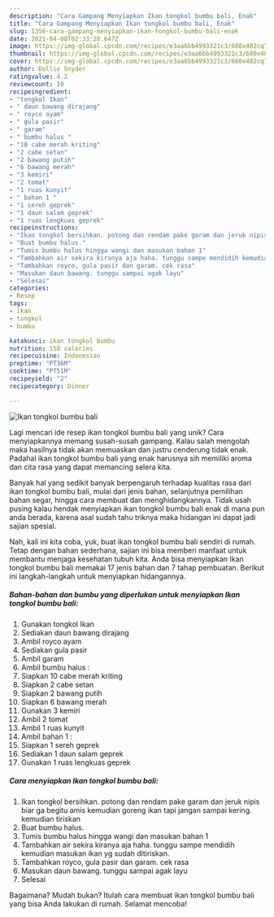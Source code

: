 ```yaml
---
description: "Cara Gampang Menyiapkan Ikan tongkol bumbu bali, Enak"
title: "Cara Gampang Menyiapkan Ikan tongkol bumbu bali, Enak"
slug: 1356-cara-gampang-menyiapkan-ikan-tongkol-bumbu-bali-enak
date: 2021-04-08T02:33:28.647Z
image: https://img-global.cpcdn.com/recipes/e3aa6bb4993321c3/680x482cq70/ikan-tongkol-bumbu-bali-foto-resep-utama.jpg
thumbnail: https://img-global.cpcdn.com/recipes/e3aa6bb4993321c3/680x482cq70/ikan-tongkol-bumbu-bali-foto-resep-utama.jpg
cover: https://img-global.cpcdn.com/recipes/e3aa6bb4993321c3/680x482cq70/ikan-tongkol-bumbu-bali-foto-resep-utama.jpg
author: Dollie Snyder
ratingvalue: 4.2
reviewcount: 10
recipeingredient:
- "tongkol Ikan"
- " daun bawang dirajang"
- " royco ayam"
- " gula pasir"
- " garam"
- " bumbu halus "
- "10 cabe merah kriting"
- "2 cabe setan"
- "2 bawang putih"
- "6 bawang merah"
- "3 kemiri"
- "2 tomat"
- "1 ruas kunyit"
- " bahan 1 "
- "1 sereh geprek"
- "1 daun salam geprek"
- "1 ruas lengkuas geprek"
recipeinstructions:
- "Ikan tongkol bersihkan. potong dan rendam pake garam dan jeruk nipis biar ga begitu amis kemudian goreng ikan tapi jangan sampai kering. kemudian tiriskan"
- "Buat bumbu halus."
- "Tumis bumbu halus hingga wangi dan masukan bahan 1"
- "Tambahkan air sekira kiranya aja haha. tunggu sampe mendidih kemudian masukan ikan yg sudah ditiriskan."
- "Tambahkan royco, gula pasir dan garam. cek rasa"
- "Masukan daun bawang. tunggu sampai agak layu"
- "Selesai"
categories:
- Resep
tags:
- ikan
- tongkol
- bumbu

katakunci: ikan tongkol bumbu 
nutrition: 158 calories
recipecuisine: Indonesian
preptime: "PT36M"
cooktime: "PT51M"
recipeyield: "2"
recipecategory: Dinner

---
```



![Ikan tongkol bumbu bali](https://img-global.cpcdn.com/recipes/e3aa6bb4993321c3/680x482cq70/ikan-tongkol-bumbu-bali-foto-resep-utama.jpg)

Lagi mencari ide resep ikan tongkol bumbu bali yang unik? Cara menyiapkannya memang susah-susah gampang. Kalau salah mengolah maka hasilnya tidak akan memuaskan dan justru cenderung tidak enak. Padahal ikan tongkol bumbu bali yang enak harusnya sih memiliki aroma dan cita rasa yang dapat memancing selera kita.

Banyak hal yang sedikit banyak berpengaruh terhadap kualitas rasa dari ikan tongkol bumbu bali, mulai dari jenis bahan, selanjutnya pemilihan bahan segar, hingga cara membuat dan menghidangkannya. Tidak usah pusing kalau hendak menyiapkan ikan tongkol bumbu bali enak di mana pun anda berada, karena asal sudah tahu triknya maka hidangan ini dapat jadi sajian spesial.




Nah, kali ini kita coba, yuk, buat ikan tongkol bumbu bali sendiri di rumah. Tetap dengan bahan sederhana, sajian ini bisa memberi manfaat untuk membantu menjaga kesehatan tubuh kita. Anda bisa menyiapkan Ikan tongkol bumbu bali memakai 17 jenis bahan dan 7 tahap pembuatan. Berikut ini langkah-langkah untuk menyiapkan hidangannya.

<!--inarticleads1-->

##### Bahan-bahan dan bumbu yang diperlukan untuk menyiapkan Ikan tongkol bumbu bali:

1. Gunakan tongkol Ikan
1. Sediakan  daun bawang dirajang
1. Ambil  royco ayam
1. Sediakan  gula pasir
1. Ambil  garam
1. Ambil  bumbu halus :
1. Siapkan 10 cabe merah kriting
1. Siapkan 2 cabe setan
1. Siapkan 2 bawang putih
1. Siapkan 6 bawang merah
1. Gunakan 3 kemiri
1. Ambil 2 tomat
1. Ambil 1 ruas kunyit
1. Ambil  bahan 1 :
1. Siapkan 1 sereh geprek
1. Sediakan 1 daun salam geprek
1. Gunakan 1 ruas lengkuas geprek




<!--inarticleads2-->

##### Cara menyiapkan Ikan tongkol bumbu bali:

1. Ikan tongkol bersihkan. potong dan rendam pake garam dan jeruk nipis biar ga begitu amis kemudian goreng ikan tapi jangan sampai kering. kemudian tiriskan
1. Buat bumbu halus.
1. Tumis bumbu halus hingga wangi dan masukan bahan 1
1. Tambahkan air sekira kiranya aja haha. tunggu sampe mendidih kemudian masukan ikan yg sudah ditiriskan.
1. Tambahkan royco, gula pasir dan garam. cek rasa
1. Masukan daun bawang. tunggu sampai agak layu
1. Selesai




Bagaimana? Mudah bukan? Itulah cara membuat ikan tongkol bumbu bali yang bisa Anda lakukan di rumah. Selamat mencoba!
